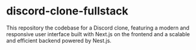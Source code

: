 # discord-clone-fullstack
This repository the codebase for a Discord clone, featuring a modern and responsive user interface built with Next.js on the frontend and a scalable and efficient backend powered by Nest.js. 
